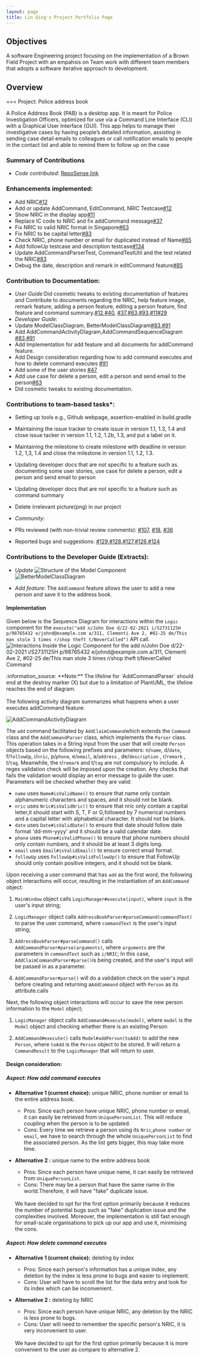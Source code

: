 ```yaml
---
layout: page
title: Lin Qing's Project Portfolio Page
---
```


## Objectives

A software Engineering project focusing on the implementation of a Brown Field Project with an empahsis on Team work with different team members that adopts a software iterative approach to development.

## Overview
=== Project: Police address book

A Police Address Book (PAB) is a desktop app. It is meant for Police Investigation Officers, optimized for use via a Command Line Interface (CLI) with a Graphical User Interface (GUI).
This app helps to manage their investigative cases by having people’s detailed information, assisting in sending case detail emails to colleagues or call notification emails to people in the contact list and able to remind them to follow up on the case

### Summary of Contributions
* *Code contributed*: [RepoSense link](https://nus-tic4002-ay2021s2.github.io/tp-dashboard/?search=&sort=groupTitle&sortWithin=title&timeframe=commit&mergegroup=&groupSelect=groupByRepos&breakdown=true&checkedFileTypes=docs&since=&tabOpen=true&tabType=authorship&tabAuthor=linqing42&tabRepo=AY2021S2-TIC4002-F18-1%2Ftp2%5Bmaster%5D&authorshipIsMergeGroup=false&authorshipFileTypes=docs)

### Enhancements implemented:

* Add NRIC[#12](https://github.com/AY2021S2-TIC4002-F18-1/tp2/pull/12/commits/7f0f89e695875f798962e907730cb7adba31b992)
* Add or update AddCommand, EditCommand, NRIC Testcase[#12](https://github.com/AY2021S2-TIC4002-F18-1/tp2/pull/12/commits/7f0f89e695875f798962e907730cb7adba31b992)
* Show NRIC in the display app[#11](https://github.com/AY2021S2-TIC4002-F18-1/tp2/pull/11/commits/5720199d60a7dd3cb124df46556856f2e65da626)
* Replace IC code to NRIC and fix addCommand message[#37](https://github.com/AY2021S2-TIC4002-F18-1/tp2/pull/37/commits/e2041e9ef1d7f117800e343535ba4c96a05aa0b4)
* Fix NRIC to valid NRIC format in Singapore[#63](https://github.com/AY2021S2-TIC4002-F18-1/tp2/pull/63/files)
* Fix NRIC to be capital letter[#83](https://github.com/AY2021S2-TIC4002-F18-1/tp2/pull/83/files)
* Check NRIC, phone number or email for duplicated instead of Name[#65](https://github.com/AY2021S2-TIC4002-F18-1/tp2/pull/65/files)
* Add followUp testcase and description testcase[#134](https://github.com/AY2021S2-TIC4002-F18-1/tp2/pull/134/files)
* Update AddCommandParserTest, CommandTestUtil and the test related the NRIC[#83](https://github.com/AY2021S2-TIC4002-F18-1/tp2/pull/83/files)
* Debug the date, description and remark in editCommand feature[#85](https://github.com/AY2021S2-TIC4002-F18-1/tp2/pull/85/commits)

### Contribution to Documentation:
* *User Guide*:Did cosmetic tweaks to existing documentation of features and Contribute to documents regarding the NRIC,  help feature image, remark feature, adding a person feature, editing a person feature, find feature and command summary.[#12](https://github.com/AY2021S2-TIC4002-F18-1/tp2/pull/12/commits/7f0f89e695875f798962e907730cb7adba31b992),[#40](https://github.com/AY2021S2-TIC4002-F18-1/tp2/pull/40),
  [#37](https://github.com/AY2021S2-TIC4002-F18-1/tp2/pull/37/files),[#63](https://github.com/AY2021S2-TIC4002-F18-1/tp2/pull/63/files),[#93](https://github.com/AY2021S2-TIC4002-F18-1/tp2/pull/93),[#11](https://github.com/AY2021S2-TIC4002-F18-1/tp2/commit/66bd69152821cde9491f172333aed676b117863e)[#29](https://github.com/AY2021S2-TIC4002-F18-1/tp2/pull/29)
* *Developer Guide*:
* Update ModelClassDiagram, BetterModelClassDiagram[#83](https://github.com/AY2021S2-TIC4002-F18-1/tp2/pull/83/files),[#91](https://github.com/AY2021S2-TIC4002-F18-1/tp2/pull/91/files)
* Add AddCommandActivityDIagram,AddCommandSequenceDiagram [#83](https://github.com/AY2021S2-TIC4002-F18-1/tp2/pull/83/files),[#91](https://github.com/AY2021S2-TIC4002-F18-1/tp2/pull/91/files)
* Add Implementation for add feature and all documents for addCommand feature.
* Add Design consideration regarding how to add command executes and how to delete command executes [#91](https://github.com/AY2021S2-TIC4002-F18-1/tp2/pull/91/files)
* Add some of the user stories [#47](https://github.com/AY2021S2-TIC4002-F18-1/tp2/pull/47/files)
* Add use case for delete a person, edit a person and send email to the person[#63](https://github.com/AY2021S2-TIC4002-F18-1/tp2/pull/63/files)
* Did cosmetic tweaks to existing documentation.

### Contributions to team-based tasks*:
* Setting up tools e.g., Github webpage, assertion-enabled in build.gradle
* Maintaining the issue tracker to create issue in version 1.1, 1.3, 1.4 and  close issue tacker in version 1.1, 1.2, 1.2b, 1.3, and put a label on it.
* Maintaining the milestone to create milestone with deadline in version 1.2, 1,3, 1.4 and close the milestone in version 1.1, 1.2, 1.3.
* Updating developer docs that are not specific to a feature such as. documenting some user stories, use case for delete a person, edit a person and send email to person
* Updating developer docs that are not specific to a feature such as command summary
* Delete irrelevant picture(png) in our project

* *Community*:

* PRs reviewed (with non-trivial review comments): [#107](https://github.com/AY2021S2-TIC4002-F18-1/tp2/pull/107), [#18](https://github.com/AY2021S2-TIC4002-F18-1/tp2/issues/18), [#36](https://github.com/AY2021S2-TIC4002-F18-1/tp2/pull/36)
* Reported bugs and suggestions: [#129](https://github.com/AY2021S2-TIC4002-F18-1/tp2/issues/129),[#128](https://github.com/AY2021S2-TIC4002-F18-1/tp2/issues/128),[#127](https://github.com/AY2021S2-TIC4002-F18-1/tp2/issues/127),[#126](https://github.com/AY2021S2-TIC4002-F18-1/tp2/issues/126),[#124](https://github.com/AY2021S2-TIC4002-F18-1/tp2/issues/124)

### Contributions to the Developer Guide (Extracts):

* *Update*
![Structure of the Model Component](images/ModelClassDiagram.png)
![BetterModelClassDiagram](images/BetterModelClassDiagram.png)

* *Add feature*:
The `AddCommand` feature allows the user to add a new person and save it to the address book.

#### Implementation
Given below is the Sequence Diagram for interactions within the `Logic` component for the `execute("add n/John Doe d/22-02-2021 i/S2731125H p/98765432 e/johnd@example.com a/311, Clementi Ave 2, #02-25 de/This man stole 3 times r/shop theft t/NeverCalled")` API call.
![Interactions Inside the Logic Component for the `add n/John Doe d/22-02-2021 i/S2731125H p/98765432 e/johnd@example.com a/311, Clementi Ave 2, #02-25 de/This man stole 3 times r/shop theft t/NeverCalled` Command](images/AddCommandSequenceDiagram.png)
<div markdown="span" class="alert alert-info">:information_source: **Note:** The lifeline for `AddCommandParser` should end at the destroy marker (X) but due to a limitation of PlantUML, the lifeline reaches the end of diagram.
</div>
<br>
The following activity diagram summarizes what happens when a user executes addCommand feature:

![AddCommandActivityDiagram](images/AddCommandActivityDiagram.png)

The `add` command facilitated by `AddClaimCommand`which extends the `Command` class and the `AddCommandParser` class, which implements the `Parser` class.
This operation takes in a String input from the user that will create `Person` objects based on the following prefixes and parameters:
n/`name`, d/`date`, f/`followUp`, i/`nric`, p/`phone`, e/`email`, a/`address` , de/`description` , r/`remark` , t/`tag`.
Meanwhile, the r/`remark` and t/`tag` are not compulsory to include.
A regex validation check will be imposed upon the creation. Any checks that fails the validation would display an error message to guide the user.
Parameters will be checked whether they are valid:
* `name` uses `Name#isValidName()` to ensure that name only contain alphanumeric characters and spaces, and it should not be blank.
* `nric` uses `Nric#isValidNric()` to ensure that nric only contain a capital letter,it should start with S, T, F or G,followed by 7 numerical numbers and a capital letter with alphabetical character. It should not be blank.
* `date` uses `Date#isValidDate()` to ensure that date should follow date format 'dd-mm-yyyy' and it should be a valid calendar date.
* `phone` uses `Phone#isValidPhone()` to ensure that phone numbers should only contain numbers, and it should be at least 3 digits long.
* `email` uses `Email#isValidEmail()` to ensure correct email format.
* `followUp` uses `FollowUp#isValidFollowUp()` to ensure that FollowUp should only contain positive integers, and it should not be blank.

Upon receiving a user command that has `add` as the first word, the following object interactions will occur, resulting in the instantiation of an `AddCommand` object:

1. `MainWindow` object calls `LogicManager#execute(input)`, where `input` is the user's input string;

2. `LogicManager` object calls `AddressBookParser#parseCommand(commandText)` to parse the user command, where `commandText` is the user's input string;

3. `AddressBookParser#parseCommand()` calls `AddCommandParser#parse(arguments)`, where `arguments` are the parameters in `commandText` such as `i/NRIC`;
In this case, `AddClaimCommandParser#parse()`is being created, and the user's input will be passed in as a parameter.

4. `AddCommandParser#parse()` will do a validation check on the user's input before creating and returning a`AddCommand` object with `Person` as its attribute.calls

Next, the following object interactions will occur to save the new person information to the `Model` object;

1. `LogicManager` object calls `AddCommand#execute(model)`, where `model` is the `Model` object and checking whether there is an existing Person

2. `AddCommand#execute()` calls `Model#addPerson(toAdd)` to add the new `Person`, where `toAdd` is the `Person` object to be stored.
It will return a `CommandResult` to the `LogicManager` that will return to user.

#### Design consideration:

##### Aspect: How add command executes
* **Alternative 1 (current choice):** unique NRIC, phone number or email to the entire address book.
  * Pros: Since each person have unique NRIC, phone number or email, it can easily be retrieved from `UniquePersonList`.
  This will reduce coupling when the person is to be updated.
  * Cons: Every time we retrieve a person using its `Nric`,`phone number` or `email`, we have to search through the whole `UniquePersonList` to find
          the associated person. As the list gets bigger, this may take more time.
          
* **Alternative 2 :** unique name to the entire address book
  * Pros: Since each person have unique name, it can easily be retrieved from `UniquePersonList`.
  * Cons: There may be a person that have the same name in the world.Therefore, it will have "fake" duplicate issue.

  <br>
  We have decided to opt for the first option primarily because it reduces the number of potential bugs such as "fake" duplication issue 
  and the complexities involved. Moreover, the implementation is still fast enough for small-scale organisations to pick up our app and use it, minimising the cons.
  
##### Aspect: How delete command executes
* **Alternative 1 (current choice):** deleting by index
  * Pros: Since each person's information has a unique index, any deletion by the index is less prone to bugs and easier to implement.
  * Cons: User will have to scroll the list for the data entry and look for its index which can be inconvenient.
          
* **Alternative 2 :** deleting by NRIC
  * Pros: Since each person have unique NRIC, any deletion by the NRIC is less prone to bugs.
  * Cons: User will need to remember the specific person's NRIC, it is very inconvenient to user.

  <br>
  We have decided to opt for the first option primarily because it is more convenient to the user as compare to alternative 2. 